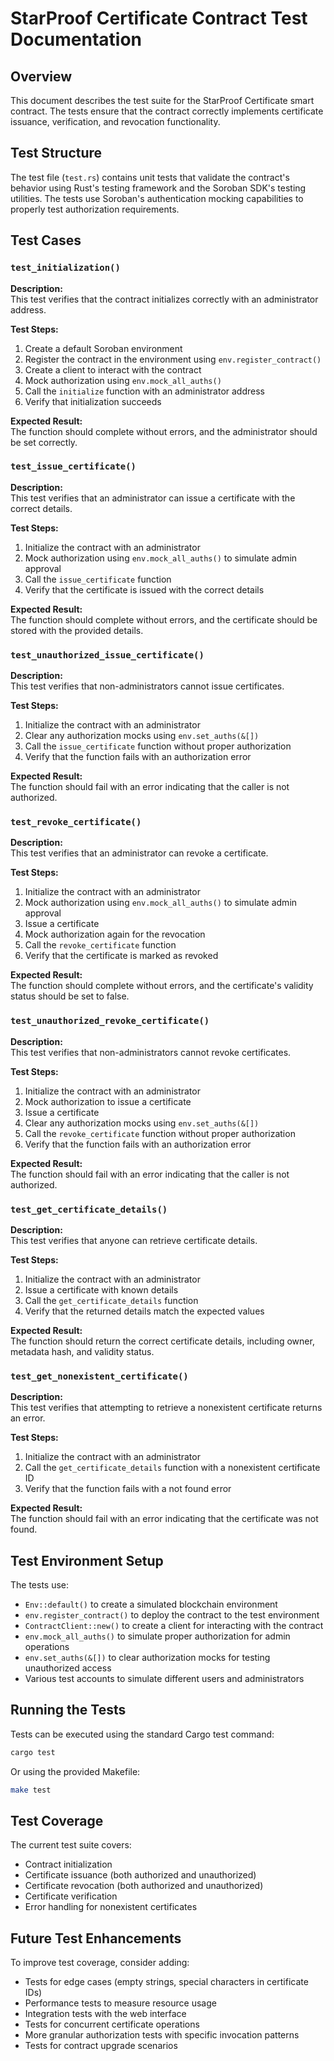 # StarProof Certificate Contract Test Documentation

## Overview

This document describes the test suite for the StarProof Certificate smart contract. The tests ensure that the contract correctly implements certificate issuance, verification, and revocation functionality.

## Test Structure

The test file (`test.rs`) contains unit tests that validate the contract's behavior using Rust's testing framework and the Soroban SDK's testing utilities. The tests use Soroban's authentication mocking capabilities to properly test authorization requirements.

## Test Cases

### `test_initialization()`

**Description:**  
This test verifies that the contract initializes correctly with an administrator address.

**Test Steps:**
1. Create a default Soroban environment
2. Register the contract in the environment using `env.register_contract()`
3. Create a client to interact with the contract
4. Mock authorization using `env.mock_all_auths()`
5. Call the `initialize` function with an administrator address
6. Verify that initialization succeeds

**Expected Result:**  
The function should complete without errors, and the administrator should be set correctly.

### `test_issue_certificate()`

**Description:**  
This test verifies that an administrator can issue a certificate with the correct details.

**Test Steps:**
1. Initialize the contract with an administrator
2. Mock authorization using `env.mock_all_auths()` to simulate admin approval
3. Call the `issue_certificate` function
4. Verify that the certificate is issued with the correct details

**Expected Result:**  
The function should complete without errors, and the certificate should be stored with the provided details.

### `test_unauthorized_issue_certificate()`

**Description:**  
This test verifies that non-administrators cannot issue certificates.

**Test Steps:**
1. Initialize the contract with an administrator
2. Clear any authorization mocks using `env.set_auths(&[])`
3. Call the `issue_certificate` function without proper authorization
4. Verify that the function fails with an authorization error

**Expected Result:**  
The function should fail with an error indicating that the caller is not authorized.

### `test_revoke_certificate()`

**Description:**  
This test verifies that an administrator can revoke a certificate.

**Test Steps:**
1. Initialize the contract with an administrator
2. Mock authorization using `env.mock_all_auths()` to simulate admin approval
3. Issue a certificate
4. Mock authorization again for the revocation
5. Call the `revoke_certificate` function
6. Verify that the certificate is marked as revoked

**Expected Result:**  
The function should complete without errors, and the certificate's validity status should be set to false.

### `test_unauthorized_revoke_certificate()`

**Description:**  
This test verifies that non-administrators cannot revoke certificates.

**Test Steps:**
1. Initialize the contract with an administrator
2. Mock authorization to issue a certificate
3. Issue a certificate
4. Clear any authorization mocks using `env.set_auths(&[])`
5. Call the `revoke_certificate` function without proper authorization
6. Verify that the function fails with an authorization error

**Expected Result:**  
The function should fail with an error indicating that the caller is not authorized.

### `test_get_certificate_details()`

**Description:**  
This test verifies that anyone can retrieve certificate details.

**Test Steps:**
1. Initialize the contract with an administrator
2. Issue a certificate with known details
3. Call the `get_certificate_details` function
4. Verify that the returned details match the expected values

**Expected Result:**  
The function should return the correct certificate details, including owner, metadata hash, and validity status.

### `test_get_nonexistent_certificate()`

**Description:**  
This test verifies that attempting to retrieve a nonexistent certificate returns an error.

**Test Steps:**
1. Initialize the contract with an administrator
2. Call the `get_certificate_details` function with a nonexistent certificate ID
3. Verify that the function fails with a not found error

**Expected Result:**  
The function should fail with an error indicating that the certificate was not found.

## Test Environment Setup

The tests use:
- `Env::default()` to create a simulated blockchain environment
- `env.register_contract()` to deploy the contract to the test environment
- `ContractClient::new()` to create a client for interacting with the contract
- `env.mock_all_auths()` to simulate proper authorization for admin operations
- `env.set_auths(&[])` to clear authorization mocks for testing unauthorized access
- Various test accounts to simulate different users and administrators

## Running the Tests

Tests can be executed using the standard Cargo test command:

```bash
cargo test
```

Or using the provided Makefile:

```bash
make test
```

## Test Coverage

The current test suite covers:
- Contract initialization
- Certificate issuance (both authorized and unauthorized)
- Certificate revocation (both authorized and unauthorized)
- Certificate verification
- Error handling for nonexistent certificates

## Future Test Enhancements

To improve test coverage, consider adding:
- Tests for edge cases (empty strings, special characters in certificate IDs)
- Performance tests to measure resource usage
- Integration tests with the web interface
- Tests for concurrent certificate operations
- More granular authorization tests with specific invocation patterns
- Tests for contract upgrade scenarios
